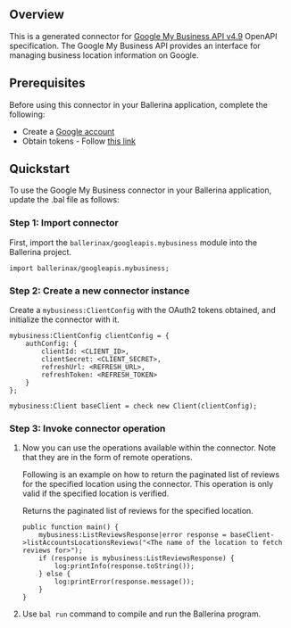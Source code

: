 ## Overview
This is a generated connector for [Google My Business API v4.9](https://developers.google.com/my-business/) OpenAPI specification.
The Google My Business API provides an interface for managing business location information on Google.

## Prerequisites

Before using this connector in your Ballerina application, complete the following:

* Create a [Google account](https://accounts.google.com/signup)
* Obtain tokens - Follow [this link](https://developers.google.com/identity/protocols/oauth2)
 
## Quickstart

To use the Google My Business connector in your Ballerina application, update the .bal file as follows:

### Step 1: Import connector
First, import the `ballerinax/googleapis.mybusiness` module into the Ballerina project.
```ballerina
import ballerinax/googleapis.mybusiness;
```

### Step 2: Create a new connector instance
Create a `mybusiness:ClientConfig` with the OAuth2 tokens obtained, and initialize the connector with it. 
```ballerina
mybusiness:ClientConfig clientConfig = {
    authConfig: {
        clientId: <CLIENT_ID>,
        clientSecret: <CLIENT_SECRET>,
        refreshUrl: <REFRESH_URL>,
        refreshToken: <REFRESH_TOKEN>
    }
};

mybusiness:Client baseClient = check new Client(clientConfig);
```

### Step 3: Invoke connector operation
1. Now you can use the operations available within the connector. Note that they are in the form of remote operations.

    Following is an example on how to return the paginated list of reviews for the specified location using the connector. This operation is only valid if the specified location is verified.

    Returns the paginated list of reviews for the specified location. 

    ```ballerina
    public function main() {
        mybusiness:ListReviewsResponse|error response = baseClient->listAccountsLocationsReviews("<The name of the location to fetch reviews for>");
        if (response is mybusiness:ListReviewsResponse) {
            log:printInfo(response.toString());
        } else {
            log:printError(response.message());
        }
    }
    ``` 

2. Use `bal run` command to compile and run the Ballerina program.
